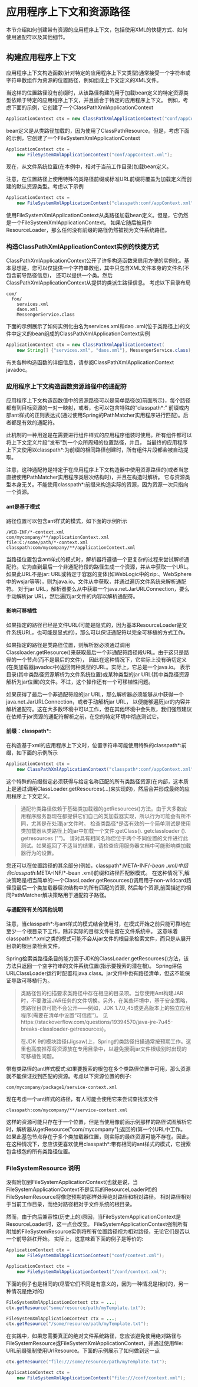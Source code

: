 # 应用程序上下文和资源路径
本节介绍如何创建带有资源的应用程序上下文，包括使用XML的快捷方式、如何使用通配符以及其他细节。

## 构建应用程序上下文
应用程序上下文构造函数(针对特定的应用程序上下文类型)通常接受一个字符串或字符串数组作为资源的位置路径，例如组成上下文定义的XML文件。

当这样的位置路径没有前缀时，从该路径构建的用于加载bean定义的特定资源类型依赖于特定的应用程序上下文，并且适合于特定的应用程序上下文。
例如，考虑下面的示例，它创建了一个ClassPathXmlApplicationContext  
```java
ApplicationContext ctx = new ClassPathXmlApplicationContext("conf/appContext.xml");
```
bean定义是从类路径加载的，因为使用了ClassPathResource。但是，考虑下面的示例，它创建了一个FileSystemXmlApplicationContext
```java
ApplicationContext ctx =
    new FileSystemXmlApplicationContext("conf/appContext.xml");
```
现在，从文件系统位置(在本例中，相对于当前工作目录)加载bean定义。

注意，在位置路径上使用特殊的类路径前缀或标准URL前缀将覆盖为加载定义而创建的默认资源类型。考虑以下示例
```java
ApplicationContext ctx =
    new FileSystemXmlApplicationContext("classpath:conf/appContext.xml");
```
使用FileSystemXmlApplicationContext从类路径加载bean定义。但是，它仍然是一个FileSystemXmlApplicationContext。
如果它随后被用作ResourceLoader，那么任何没有前缀的路径仍然被视为文件系统路径。

### 构造ClassPathXmlApplicationContext实例的快捷方式
ClassPathXmlApplicationContext公开了许多构造函数来启用方便的实例化。基本思想是，您可以仅提供一个字符串数组，其中只包含XML文件本身的文件名(不包含前导路径信息)，
还可以提供一个类。然后ClassPathXmlApplicationContext从提供的类派生路径信息。
考虑以下目录布局
```text
com/
  foo/
    services.xml
    daos.xml
    MessengerService.class
```
下面的示例展示了如何实例化由名为services.xml和dao .xml(位于类路径上)的文件中定义的bean组成的ClassPathXmlApplicationContext实例
```java
ApplicationContext ctx = new ClassPathXmlApplicationContext(
    new String[] {"services.xml", "daos.xml"}, MessengerService.class);
```
有关各种构造函数的详细信息，请参阅ClassPathXmlApplicationContext javadoc。

### 应用程序上下文构造函数资源路径中的通配符
应用程序上下文构造函数值中的资源路径可以是简单路径(如前面所示)，每个路径都有到目标资源的一对一映射，或者，也可以包含特殊的“classpath*:”
前缀或内部ant样式的正则表达式(通过使用Spring的PathMatcher实用程序进行匹配)。后者都是有效的通配符。

此机制的一种用途是在需要进行组件样式的应用程序组装时使用。所有组件都可以将上下文定义片段“发布”到一个众所周知的位置路径，并且，
当最终的应用程序上下文使用以classpath*:为前缀的相同路径创建时，所有组件片段都会被自动提取。

注意，这种通配符是特定于在应用程序上下文构造器中使用资源路径的(或者当您直接使用PathMatcher实用程序类层次结构时)，并且在构造时解析。
它与资源类型本身无关。不能使用classpath*:前缀来构造实际的资源，因为资源一次只指向一个资源。

#### ant是基于模式
路径位置可以包含ant样式的模式，如下面的示例所示
```text
/WEB-INF/*-context.xml
com/mycompany/**/applicationContext.xml
file:C:/some/path/*-context.xml
classpath:com/mycompany/**/applicationContext.xml
```    
当路径位置包含ant样式的模式时，解析器将遵循一个更复杂的过程来尝试解析通配符。它为直到最后一个非通配符段的路径生成一个资源，并从中获取一个URL。
如果此URL不是jar: URL或特定于容器的变体(如WebLogic中的zip:、WebSphere中的wsjar等等)，则为java.io。文件从中获取，并通过遍历文件系统来解析通配符。
对于jar URL，解析器要么从中获取一个java.net.JarURLConnection，要么手动解析jar URL，然后遍历jar文件的内容以解析通配符。

#### 影响可移植性
如果指定的路径已经是文件URL(可能是隐式的，因为基本ResourceLoader是文件系统URL，也可能是显式的)，那么可以保证通配符以完全可移植的方式工作。

如果指定的路径是类路径位置，则解析器必须通过调用Classloader.getResource()来获取最后一个非通配符路径段URL。由于这只是路径的一个节点(而不是最后的文件)，
因此在这种情况下，它实际上没有确切定义(在类加载器javadoc中)返回何种类型的URL。实际上，它总是一个java.io。
表示目录(其中类路径资源解析为文件系统位置)或某种类型的jar URL(其中类路径资源解析为jar位置)的文件。不过，这个操作还有一个可移植性问题。    

如果获得了最后一个非通配符段的jar URL，那么解析器必须能够从中获得一个java.net.JarURLConnection，或者手动解析jar URL，
以便能够遍历jar的内容并解析通配符。这在大多数环境中可以工作，但在其他环境中会失败，我们强烈建议在依赖于jar资源的通配符解析之前，在您的特定环境中彻底测试它。

#### 前缀：classpath*:
在构造基于xml的应用程序上下文时，位置字符串可能使用特殊的classpath*:前缀，如下面的示例所示
```java
ApplicationContext ctx =
    new ClassPathXmlApplicationContext("classpath*:conf/appContext.xml");
```
这个特殊的前缀指定必须获得与给定名称匹配的所有类路径资源(在内部，这本质上是通过调用ClassLoader.getResources(…)来实现的)，然后合并形成最终的应用程序上下文定义。

> 通配符类路径依赖于基础类加载器的getResources()方法。由于大多数应用程序服务器现在都提供它们自己的类加载器实现，所以行为可能会有所不同，尤其是在处理jar文件时。
> 检查类路径*是否有效的一个简单测试是使用类加载器从类路径上的jar中加载一个文件:getClass(). getclassloader (). getresources ("<somefileinsidethejar>")。
> </somefileinsidethejar>请对具有相同名称但位于两个不同位置的文件进行此测试。如果返回了不适当的结果，请检查应用服务器文档中可能影响类加载器行为的设置。

您还可以在位置路径的其余部分(例如，classpath*:META-INF/*-bean .xml)中结合classpath*:META-INF/*-bean .xml)前缀和路径匹配器模式。
在这种情况下,解决策略是相当简单的:一个ClassLoader.getResources()调用用于non-wildcard路径段最后一个类加载器层次结构中的所有匹配的资源,
然后每个资源,前面描述的相同PathMatcher解决策略用于通配符子路径。

#### 与通配符有关的其他说明
注意，当classpath*:与ant样式的模式结合使用时，在模式开始之前只能可靠地在至少一个根目录下工作，除非实际的目标文件驻留在文件系统中。
这意味着classpath*:*.xml之类的模式可能不会从jar文件的根目录检索文件，而只是从展开目录的根目录检索文件。    

Spring检索类路径条目的能力源于JDK的ClassLoader.getResources()方法，该方法只返回一个空字符串的文件系统位置(指示要搜索的潜在根)。
Spring评估URLClassLoader运行时配置和java.class。jar文件中也有路径清单，但这不能保证导致可移植行为。

> 类路径包的扫描要求类路径中存在相应的目录项。当您使用Ant构建JAR时，不要激活JAR任务的文件切换。另外，在某些环境中，基于安全策略，
>类路径目录可能不会公开——例如，JDK 1.7.0_45或更高版本上的独立应用程序(需要在清单中设置“可信库”)。
>见https://stackoverflow.com/questions/19394570/java-jre-7u45-breaks-classloader-getresources)。
> 
> 在JDK 9的模块路径(Jigsaw)上，Spring的类路径扫描通常按预期工作。这里也高度推荐将资源放在专用目录中，以避免搜索jar文件根级别时出现的可移植性问题。
>

带有类路径的ant样式模式:如果要搜索的根包在多个类路径位置中可用，那么资源就不能保证找到匹配的资源。考虑以下资源位置的例子:
```text
com/mycompany/package1/service-context.xml
```
现在考虑一个ant样式的路径，有人可能会使用它来尝试查找该文件
```text
classpath:com/mycompany/**/service-context.xml

```
这样的资源可能只存在于一个位置，但是当使用像前面示例那样的路径试图解析它时，解析器从getResource("com/mycompany");返回的(第一个)URL中工作。
如果此基包节点存在于多个类加载器位置，则实际的最终资源可能不存在。因此，在这种情况下，您应该更喜欢使用classpath*:带有相同的ant样式的模式，它搜索包含根包的所有类路径位置。

### FileSystemResource 说明
没有附加到FileSystemApplicationContext(也就是说，当FileSystemApplicationContext不是实际的ResourceLoader时)的FileSystemResource将像您预期的那样处理绝对路径和相对路径。
相对路径相对于当前工作目录，而绝对路径相对于文件系统的根目录。

然而，由于向后兼容性(历史上的)原因，当FileSystemApplicationContext是ResourceLoader时，这一点会改变。
FileSystemApplicationContext强制所有附加的FileSystemResource实例将所有位置路径视为相对路径，无论它们是否以一个前导斜杠开始。
实际上，这意味着下面的例子是等价的:
```java
ApplicationContext ctx =
    new FileSystemXmlApplicationContext("conf/context.xml");

ApplicationContext ctx =
    new FileSystemXmlApplicationContext("/conf/context.xml");
```
下面的例子也是相同的(尽管它们不同是有意义的，因为一种情况是相对的，另一种情况是绝对的)
```java
FileSystemXmlApplicationContext ctx = ...;
ctx.getResource("some/resource/path/myTemplate.txt");

FileSystemXmlApplicationContext ctx = ...;
ctx.getResource("/some/resource/path/myTemplate.txt");
```

在实践中，如果您需要真正的绝对文件系统路径，您应该避免使用绝对路径与FileSystemResource或FileSystemXmlApplicationContext，并通过使用file: URL前缀强制使用UrlResource。下面的示例展示了如何做到这一点
```java
ctx.getResource("file:///some/resource/path/myTemplate.txt");

ApplicationContext ctx =
    new FileSystemXmlApplicationContext("file:///conf/context.xml");
```